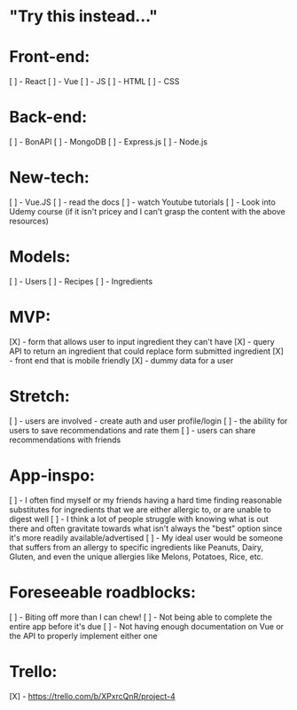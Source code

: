 # "Try this instead..."

# Front-end:
[ ] - React
[ ] - Vue
[ ] - JS
[ ] - HTML
[ ] - CSS 

# Back-end: 
[ ] - BonAPI 
[ ] - MongoDB
[ ] - Express.js
[ ] - Node.js

# New-tech:
[ ] - Vue.JS
[ ] - read the docs 
[ ] - watch Youtube tutorials
[ ] - Look into Udemy course (if it isn't pricey and I can't grasp the content with the above resources)

# Models:
[ ] - Users 
[ ] - Recipes 
[ ] - Ingredients

# MVP:
[X] - form that allows user to input ingredient they can't have 
[X] - query API to return an ingredient that could replace form submitted ingredient 
[X] - front end that is mobile friendly 
[X] - dummy data for a user 

# Stretch:
[ ] - users are involved - create auth and user profile/login
[ ] - the ability for users to save recommendations and rate them
[ ] - users can share recommendations with friends 

# App-inspo:
[ ] - I often find myself or my friends having a hard time finding reasonable substitutes for ingredients that we are either allergic to, or are unable to digest well 
[ ] - I think a lot of people struggle with knowing what is out there and often gravitate towards what isn't always the "best" option since it's more readily available/advertised
[ ] - My ideal user would be someone that suffers from an allergy to specific ingredients like Peanuts, Dairy, Gluten, and even the unique allergies like Melons, Potatoes, Rice, etc. 

# Foreseeable roadblocks:
[ ] - Biting off more than I can chew! 
[ ] - Not being able to complete the entire app before it's due 
[ ] - Not having enough documentation on Vue or the API to properly implement either one

# Trello:
[X] - https://trello.com/b/XPxrcQnR/project-4

